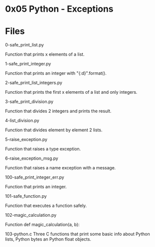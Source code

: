 # 0x05 Python - Exceptions

# Files
0-safe_print_list.py

Function that prints x elements of a list.

1-safe_print_integer.py

Function that prints an integer with "{:d}".format().

2-safe_print_list_integers.py

Function that prints the first x elements of a list and only integers.

3-safe_print_division.py

Function that divides 2 integers and prints the result.

4-list_division.py

Function that divides element by element 2 lists.

5-raise_exception.py

Function that raises a type exception.

6-raise_exception_msg.py

Function that raises a name exception with a message.

100-safe_print_integer_err.py

Function that prints an integer.

101-safe_function.py

Function that executes a function safely.

102-magic_calculation.py

Function def magic_calculation(a, b):

103-python.c
Three C functions that print some basic info about Python lists, Python bytes an Python float objects.
